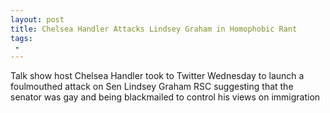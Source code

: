 ```yaml
---
layout: post
title: Chelsea Handler Attacks Lindsey Graham in Homophobic Rant
tags:
 -
---
```

Talk show host Chelsea Handler took to Twitter Wednesday to launch a foulmouthed attack on Sen Lindsey Graham RSC suggesting that the senator was gay and being blackmailed to control his views on immigration
